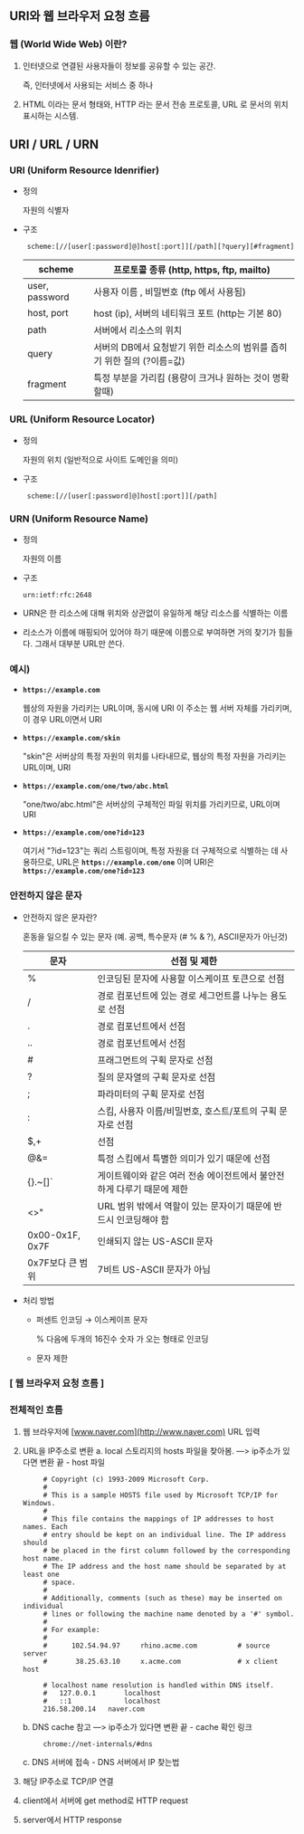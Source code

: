 ## URI와 웹 브라우저 요청 흐름

### 웹 (World Wide Web) 이란?

1. 인터넷으로 연결된 사용자들이 정보를 공유할 수 있는 공간.
    
    즉, 인터넷에서 사용되는 서비스 중 하나
    
2. HTML 이라는 문서 형태와, HTTP 라는 문서 전송 프로토콜, URL 로 문서의 위치 표시하는 시스템.

## URI / URL / URN

### URI (Uniform Resource Idenrifier)

- 정의
    
    자원의 식별자
    
- 구조
    
    ```
     scheme:[//[user[:password]@]host[:port]][/path][?query][#fragment]
    ```
    
    | scheme | 프로토콜 종류 (http, https, ftp, mailto) |
    | --- | --- |
    | user, password | 사용자 이름 , 비밀번호 (ftp 에서 사용됨) |
    | host, port | host (ip), 서버의 네티워크 포트 (http는 기본 80) |
    | path | 서버에서 리소스의 위치 |
    | query | 서버의 DB에서 요청받기 위한 리소스의 범위를 좁히기 위한 질의 (?이름=값) |
    | fragment | 특정 부분을 가리킴 (용량이 크거나 원하는 것이 명확할때) |

### URL (Uniform Resource Locator)

- 정의
    
    자원의 위치 (일반적으로 사이트 도메인을 의미)
    
- 구조
    
    ```
     scheme:[//[user[:password]@]host[:port]][/path]
    ```
    

### URN (Uniform Resource Name)

- 정의
    
    자원의 이름
    
- 구조
    
    ```
    urn:ietf:rfc:2648
    ```
    
- URN은 한 리소스에 대해 위치와 상관없이 유일하게 해당 리소스를 식별하는 이름
- 리소스가 이름에 매핑되어 있어야 하기 때문에 이름으로 부여하면 거의 찾기가 힘들다. 그래서 대부분 URL만 쓴다.

### 예시)

- **`https://example.com`**
    
    웹상의 자원을 가리키는 URL이며, 동시에 URI
    이 주소는 웹 서버 자체를 가리키며, 이 경우 URL이면서 URI
    
- **`https://example.com/skin`**
    
    "skin"은 서버상의 특정 자원의 위치를 나타내므로, 웹상의 특정 자원을 가리키는 URL이며, URI 
    
- **`https://example.com/one/two/abc.html`**
    
    "one/two/abc.html"은 서버상의 구체적인 파일 위치를 가리키므로, URL이며 URI
    
- **`https://example.com/one?id=123`**
    
    여기서 "?id=123"는 쿼리 스트링이며, 특정 자원을 더 구체적으로 식별하는 데 사용하므로, URL은 **`https://example.com/one`** 이며 URI은 **`https://example.com/one?id=123`**
    

### 안전하지 않은 문자

- 안전하지 않은 문자란?
    
    혼동을 일으킬 수 있는 문자 (예. 공백, 특수문자 (# % & ?), ASCII문자가 아닌것)
    
    | 문자 | 선점 및 제한 |
    | --- | --- |
    | % | 인코딩된 문자에 사용할 이스케이프 토큰으로 선점 |
    | / | 경로 컴포넌트에 있는 경로 세그먼트를 나누는 용도로 선점 |
    | . | 경로 컴포넌트에서 선점 |
    | .. | 경로 컴포넌트에서 선점 |
    | # | 프래그먼트의 구획 문자로 선점 |
    | ? | 질의 문자열의 구획 문자로 선점 |
    | ; | 파라미터의 구획 문자로 선점 |
    | : | 스킴, 사용자 이름/비밀번호, 호스트/포트의 구획 문자로 선점 |
    | $,+ | 선점 |
    | @&= | 특정 스킴에서 특별한 의미가 있기 때문에 선점 |
    | {}.~[]` | 게이트웨이와 같은 여러 전송 에이전트에서 불안전하게 다루기 때문에 제한 |
    | <>" | URL 범위 밖에서 역할이 있는 문자이기 때문에 반드시 인코딩해야 함 |
    | 0x00-0x1F, 0x7F | 인쇄되지 않는 US-ASCII 문자 |
    | 0x7F보다 큰 범위 | 7비트 US-ASCII 문자가 아님 |
- 처리 방법
    - 퍼센트 인코딩 → 이스케이프 문자
        
        % 다음에 두개의 16진수 숫자 가 오는 형태로 인코딩
        
    - 문자 제한

### [ 웹 브라우저 요청 흐름 ]

### 전체적인 흐름

1. 웹 브라우저에 [www.naver.com](http://www.naver.com) URL 입력
2. URL을 IP주소로 변환
    a. local 스토리지의 hosts 파일을 찾아봄. —> ip주소가 있다면 변환 끝
        - host 파일
            
            
            # Copyright (c) 1993-2009 Microsoft Corp.
            #
            # This is a sample HOSTS file used by Microsoft TCP/IP for Windows.
            #
            # This file contains the mappings of IP addresses to host names. Each
            # entry should be kept on an individual line. The IP address should
            # be placed in the first column followed by the corresponding host name.
            # The IP address and the host name should be separated by at least one
            # space.
            #
            # Additionally, comments (such as these) may be inserted on individual
            # lines or following the machine name denoted by a '#' symbol.
            #
            # For example:
            #
            #      102.54.94.97     rhino.acme.com          # source server
            #       38.25.63.10     x.acme.com              # x client host
            
            # localhost name resolution is handled within DNS itself.
            #	127.0.0.1       localhost
            #	::1             localhost
            216.58.200.14	naver.com
            
            
    b. DNS cache 참고 —> ip주소가 있다면 변환 끝
        - cache 확인 링크
            
            chrome://net-internals/#dns
            
            
    c. DNS 서버에 접속
        - DNS 서버에서 IP 찾는법
            
3. 해당 IP주소로 TCP/IP 연결
4. client에서 서버에 get method로 HTTP request
5. server에서 HTTP response